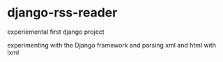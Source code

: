 # django-rss-reader
experiemental first django project

experimenting with the Django framework and parsing xml and html with lxml
